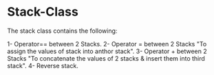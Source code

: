 # Stack-Class
The stack class contains the following:

1- Operator== between 2 Stacks.
2- Operator = between 2 Stacks "To assign the values of stack into anthor stack".
3- Operator + between 2 Stacks "To concatenate the values of 2 stacks & insert them into third stack".
4- Reverse stack.
